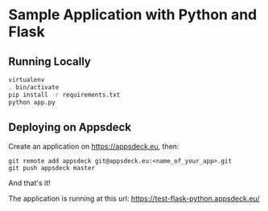 Sample Application with Python and Flask
========================================

Running Locally
---------------

```sh
virtualenv
. bin/activate
pip install -r requirements.txt
python app.py
```

Deploying on Appsdeck
---------------------

Create an application on https://appsdeck.eu, then:

```
git remote add appsdeck git@appsdeck.eu:<name_of_your_app>.git
git push appsdeck master
```

And that's it!

The application is running at this url: https://test-flask-python.appsdeck.eu/
